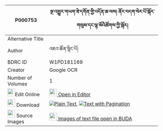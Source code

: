 |P000753|སྔ་འགྱུར་གཡག་ཟེ་དགོན་གྱི་འདོན་ཆ་ལས། ནོར་བདག་སེར་པོ་སྐོར་གསུམ་དང་ལྷ་མོའིཚོགས་ཀྱི་སྐོར། 
| --- | --- 
|Alternative Title |
|Author| འཇའ་ཚོན་སྙིང་པོ།
|BDRC ID | W1PD181169
|Creator | Google OCR
|Number of Volumes| 1
|<img width="25" src="https://img.icons8.com/color/25/000000/edit-property.png">Edit Online| [<img width="25" src="https://avatars.githubusercontent.com/u/45091458?s=200&v=4"> Open in Editor](http://editor.openpecha.org/P000753)
|<img width="25" src="https://img.icons8.com/fluent/48/000000/download-2.png"/>  Download | [![](https://img.icons8.com/color/20/000000/txt.png)Plain Text](https://github.com/Openpecha/P000753/releases/download/v1/nga_gyur_yak_ze_gon_gyi_don_ch_plain_P000753.zip), [![](https://img.icons8.com/color/20/000000/txt.png)Text with Pagination](https://github.com/Openpecha/P000753/releases/download/v1/nga_gyur_yak_ze_gon_gyi_don_ch_pages_P000753.zip)
|<img width="25" src="https://img.icons8.com/plasticine/100/000000/pictures-folder.png"/>  Source Images | [<img width="25" src="https://library.bdrc.io/icons/BUDA-small.svg"> Images of text file open in BUDA](https://library.bdrc.io/show/bdr:W1PD181169)